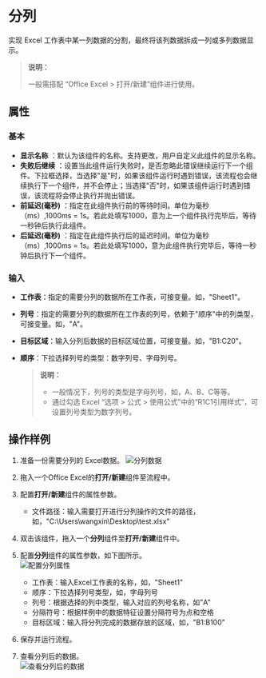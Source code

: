 # 分列
实现 Excel 工作表中某一列数据的分割，最终将该列数据拆成一列或多列数据显示。

> **说明：**
> 
> 一般需搭配 “Office Excel > 打开/新建”组件进行使用。


## 属性

### 基本
- **显示名称** ：默认为该组件的名称。支持更改，用户自定义此组件的显示名称。
- **失败后继续** ：设置当此组件运行失败时，是否忽略此错误继续运行下一个组件。下拉框选择，当选择"是"时，如果该组件运行时遇到错误，该流程也会继续执行下一个组件，并不会停止；当选择"否"时，如果该组件运行时遇到错误，该流程将会停止执行并抛出错误。
- **前延迟(毫秒)** ：指定在此组件执行前的等待时间。单位为毫秒（ms）,1000ms = 1s。若此处填写1000，意为上一个组件执行完毕后，等待一秒钟后执行此组件。
- **后延迟(毫秒)** ：指定在此组件执行后的延迟时间。单位为毫秒（ms）,1000ms = 1s。若此处填写1000，意为此组件执行完毕后，等待一秒钟后执行下一个组件。

### 输入
- **工作表**：指定的需要分列的数据所在工作表，可接变量。如，"Sheet1"。
- **列号**：指定的需要分列的数据所在工作表的列号，依赖于"顺序"中的列类型，可接变量。如，"A"。
- **目标区域**：输入分列后数据的目标区域位置，可接变量。如，"B1:C20"。
- **顺序**：下拉选择列号的类型：数字列号、字母列号。

  >**说明：**
  >- 一般情况下，列号的类型是字母列号，如，A、B、C等等。
  >- 通过勾选 Excel “选项 > 公式 > 使用公式”中的“R1C1引用样式”，可设置列号类型为数字列号。

## 操作样例
1. 准备一份需要分列的 Excel数据。
   ![分列数据](https://docimages.blob.core.chinacloudapi.cn/images/Activities/excelcolumndata20201217.png)

2. 拖入一个Office Excel的**打开/新建**组件至流程中。
3. 配置**打开/新建**组件的属性参数。   
   - 文件路径：输入需要打开进行分列操作的文件的路径，如，"C:\Users\wangxin\Desktop\test.xlsx"

4. 双击该组件，拖入一个**分列**组件至**打开/新建**组件中。
5. 配置**分列**组件的属性参数，如下图所示。   
   ![配置分列属性](https://docimages.blob.core.chinacloudapi.cn/images/Activities/excelcolumn20201217.png)

   - 工作表：输入Excel工作表的名称，如，"Sheet1"
   - 顺序：下拉选择列号类型，如，字母列号
   - 列号：根据选择的列中类型，输入对应的列号名称，如"A"
   - 分隔符号：根据样例中的数据特征设置分隔符号为点和空格
   - 目标区域：输入将分列完成的数据存放的区域，如，"B1:B100"

6. 保存并运行流程。
7. 查看分列后的数据。  
   ![查看分列后的数据](https://docimages.blob.core.chinacloudapi.cn/images/Activities/excelcolumndataresult20201217.png)